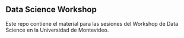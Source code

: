 ## Data Science Workshop

Este repo contiene el material para las sesiones del Workshop de Data Science en la Universidad de Montevideo.

